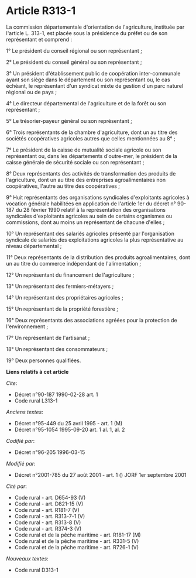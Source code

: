 # Article R313-1

La commission départementale d'orientation de l'agriculture, instituée par l'article L. 313-1, est placée sous la présidence
du préfet ou de son représentant et comprend :

1° Le président du conseil régional ou son représentant ;

2° Le président du conseil général ou son représentant ;

3° Un président d'établissement public de coopération inter-communale ayant son siège dans le département ou son représentant
ou, le cas échéant, le représentant d'un syndicat mixte de gestion d'un parc naturel régional ou de pays ;

4° Le directeur départemental de l'agriculture et de la forêt ou son représentant ;

5° Le trésorier-payeur général ou son représentant ;

6° Trois représentants de la chambre d'agriculture, dont un au titre des sociétés coopératives agricoles autres que celles
mentionnées au 8° ;

7° Le président de la caisse de mutualité sociale agricole ou son représentant ou, dans les départements d'outre-mer, le
président de la caisse générale de sécurité sociale ou son représentant ;

8° Deux représentants des activités de transformation des produits de l'agriculture, dont un au titre des entreprises
agroalimentaires non coopératives, l'autre au titre des coopératives ;

9° Huit représentants des organisations syndicales d'exploitants agricoles à vocation générale habilitées en application de
l'article 1er du décret n° 90-187 du 28 février 1990 relatif à la représentation des organisations syndicales d'exploitants
agricoles au sein de certains organismes ou commissions, dont au moins un représentant de chacune d'elles ;

10° Un représentant des salariés agricoles présenté par l'organisation syndicale de salariés des exploitations agricoles la
plus représentative au niveau départemental ;

11° Deux représentants de la distribution des produits agroalimentaires, dont un au titre du commerce indépendant de
l'alimentation ;

12° Un représentant du financement de l'agriculture ;

13° Un représentant des fermiers-métayers ;

14° Un représentant des propriétaires agricoles ;

15° Un représentant de la propriété forestière ;

16° Deux représentants des associations agréées pour la protection de l'environnement ;

17° Un représentant de l'artisanat ;

18° Un représentant des consommateurs ;

19° Deux personnes qualifiées.

**Liens relatifs à cet article**

_Cite_:

  - Décret n°90-187 1990-02-28 art. 1
  - Code rural L313-1

_Anciens textes_:

  - Décret n°95-449 du 25 avril 1995 - art. 1 (M)
  - Décret n°95-1054 1995-09-20 art. 1 al. 1, al. 2

_Codifié par_:

  - Décret n°96-205 1996-03-15

_Modifié par_:

  - Décret n°2001-785 du 27 août 2001 - art. 1 () JORF 1er septembre 2001

_Cité par_:

  - Code rural - art. D654-93 (V)
  - Code rural - art. D821-15 (V)
  - Code rural - art. R181-7 (V)
  - Code rural - art. R313-7-1 (V)
  - Code rural - art. R313-8 (V)
  - Code rural - art. R374-3 (V)
  - Code rural et de la pêche maritime - art. R181-17 (M)
  - Code rural et de la pêche maritime - art. R331-5 (V)
  - Code rural et de la pêche maritime - art. R726-1 (V)

_Nouveaux textes_:

  - Code rural D313-1
